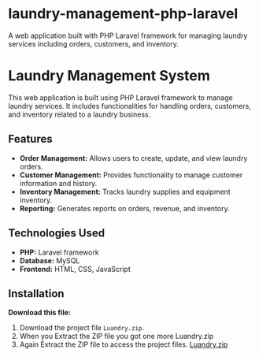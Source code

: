 # laundry-management-php-laravel
A web application built with PHP Laravel framework for managing laundry services including orders, customers, and inventory.

# Laundry Management System

This web application is built using PHP Laravel framework to manage laundry services. It includes functionalities for handling orders, customers, and inventory related to a laundry business.

## Features

- **Order Management:** Allows users to create, update, and view laundry orders.
- **Customer Management:** Provides functionality to manage customer information and history.
- **Inventory Management:** Tracks laundry supplies and equipment inventory.
- **Reporting:** Generates reports on orders, revenue, and inventory.

## Technologies Used

- **PHP:** Laravel framework
- **Database:** MySQL 
- **Frontend:** HTML, CSS, JavaScript

## Installation

**Download this file:**
1. Download the project file `Luandry.zip`.
2. When you Extract the ZIP file you got one more Luandry.zip
3. Again Extract the ZIP file to access the project files. 
[Luandry.zip](https://github.com/NavedMemon/laundry-management-php-laravel/archive/refs/heads/main.zip)
